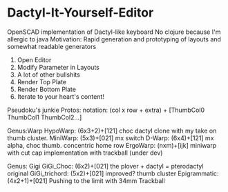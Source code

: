 # Dactyl-It-Yourself-Editor

OpenSCAD implementation of Dactyl-like keyboard
No clojure because I'm allergic to java
Motivation: Rapid generation and prototyping of layouts and somewhat readable generators

1. Open Editor
2. Modify Parameter in Layouts
3. A lot of other bullshits
4. Render Top Plate
5. Render Bottom Plate
6. Iterate to your heart's content!

Pseudoku's junkie Protos:
notation: (col x row + extra) + [ThumbCol0 ThumbCol1 ThumbCol2...]

Genus:Warp
HypoWarp:  (6x3+2)+[121] choc dactyl clone with my take on thumb cluster.
MiniWarp:  (5x3)+[021] mx switch
D-Warp:    (6x4)+[121] mx alpha, choc thumb. concentric home row
ErgoWarp:  (nxm)+[ijk] miniwarp with cut cap implementation with trackball (under dev)

Genus: Gigi
GiGi_Choc:     (6x2)+[021] the plover + dactyl = pterodactyl original
GiGi_trichord: (5x2)+[021] improved? thumb cluster
Epigrammatic:  (4x2+1)+[021] Pushing to the limit with 34mm Trackball
